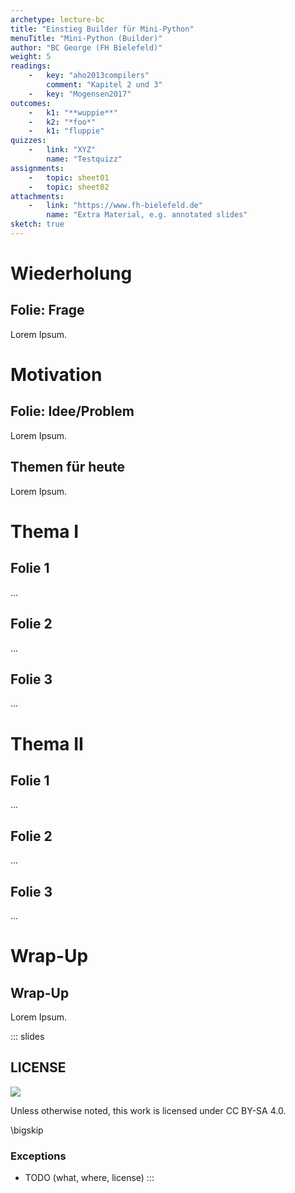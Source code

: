 ```yaml
---
archetype: lecture-bc
title: "Einstieg Builder für Mini-Python"
menuTitle: "Mini-Python (Builder)"
author: "BC George (FH Bielefeld)"
weight: 5
readings:
    -   key: "aho2013compilers"
        comment: "Kapitel 2 und 3"
    -   key: "Mogensen2017"
outcomes:
    -   k1: "**wuppie**"
    -   k2: "*foo*"
    -   k1: "fluppie"
quizzes:
    -   link: "XYZ"
        name: "Testquizz"
assignments:
    -   topic: sheet01
    -   topic: sheet02
attachments:
    -   link: "https://www.fh-bielefeld.de"
        name: "Extra Material, e.g. annotated slides"
sketch: true
---
```



# Wiederholung

## Folie: Frage
Lorem Ipsum.



# Motivation

## Folie: Idee/Problem
Lorem Ipsum.

## Themen für heute
Lorem Ipsum.



# Thema I

## Folie 1
...

## Folie 2
...

## Folie 3
...



# Thema II

## Folie 1
...

## Folie 2
...

## Folie 3
...



# Wrap-Up
## Wrap-Up
Lorem Ipsum.







<!-- DO NOT REMOVE - THIS IS A LAST SLIDE TO INDICATE THE LICENSE AND POSSIBLE EXCEPTIONS (IMAGES, ...). -->
::: slides
## LICENSE
![](https://licensebuttons.net/l/by-sa/4.0/88x31.png)

Unless otherwise noted, this work is licensed under CC BY-SA 4.0.

\bigskip

### Exceptions
*   TODO (what, where, license)
:::

